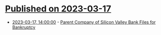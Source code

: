 # [Published on 2023-03-17](index.md)

* [2023-03-17, 14:00:00](https://news.slashdot.org/story/23/03/17/130254/parent-company-of-silicon-valley-bank-files-for-bankruptcy?utm_source=rss1.0mainlinkanon&utm_medium=feed) - [Parent Company of Silicon Valley Bank Files for Bankruptcy](https://news.slashdot.org/story/23/03/17/130254/parent-company-of-silicon-valley-bank-files-for-bankruptcy?utm_source=rss1.0mainlinkanon&utm_medium=feed)
